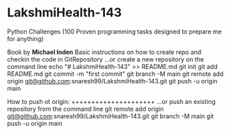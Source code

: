 # LakshmiHealth-143
Python Challenges (100 Proven programming tasks designed to prepare me for anything)

Book by **Michael Inden**
Basic instructions on how to create repo and checkin the code in GitRepository
…or create a new repository on the command line
echo "# LakshmiHealth-143" >> README.md
git init
git add README.md
git commit -m "first commit"
git branch -M main
git remote add origin git@github.com:snaresh99/LakshmiHealth-143.git
git push -u origin main

How to push ot origin:
+++++++++++++++++++++
…or push an existing repository from the command line
git remote add origin git@github.com:snaresh99/LakshmiHealth-143.git
git branch -M main
git push -u origin main
